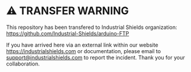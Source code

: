 # ⚠️ TRANSFER WARNING

This repository has been transfered to Industrial Shields organization: https://github.com/Industrial-Shields/arduino-FTP

If you have arrived here via an external link within our website https://industrialshields.com or documentation, please email to <support@industrialshields.com> to report the incident. Thank you for your collaboration.
